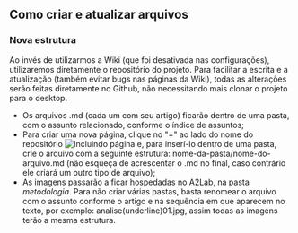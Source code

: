 ## Como criar e atualizar arquivos

### Nova estrutura

Ao invés de utilizarmos a Wiki (que foi desativada nas configurações), utilizaremos diretamente o repositório do projeto.
Para facilitar a escrita e a atualização (também evitar bugs nas páginas da Wiki), todas as alterações serão feitas diretamente no Github, não necessitando mais clonar o projeto para o desktop.

* Os arquivos .md (cada um com seu artigo) ficarão dentro de uma pasta, com o assunto relacionado, conforme o índice de assuntos;
* Para criar uma nova página, clique no "+" ao lado do nome do repositório ![Incluindo página](http://lab.a2comunicacao.com.br/metodologia/como_criar.png)
 e, para inserí-lo dentro de uma pasta, crie o arquivo com a seguinte estrutura: nome-da-pasta/nome-do-arquivo.md (não esqueça de acrescentar o .md no final, caso contrário ele criará um outro tipo de arquivo);
* As imagens passarão a ficar hospedadas no A2Lab, na pasta _metodologia_. Para não criar várias pastas, basta renomear o arquivo com o assunto conforme o artigo e na sequência em que aparecem no texto, por exemplo: analise(underline)01.jpg, assim todas as imagens terão a mesma estrutura.


